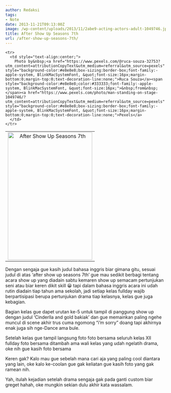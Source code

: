 ```yaml
---
author: Redaksi
tags:
- Note
date: 2013-11-21T09:13:00Z
image: /wp-content/uploads/2013/11/2abe9-acting-actors-adult-1049746.jpg
title: After Show Up Seasons 7th
url: /after-show-up-seasons-7th/
---
```


<div dir="ltr" style="text-align:left;">
  </p> 
  
  <table align="center" cellpadding="0" cellspacing="0" style="margin-left:auto;margin-right:auto;text-align:center;">
    <tr>
      <td style="text-align:center;">
        <a href="https://wildanfauzyart.files.wordpress.com/2013/11/2abe9-acting-actors-adult-1049746.jpg" style="margin-left:auto;margin-right:auto;"><img loading="lazy" alt="After Show Up Seasons 7th" border="0" height="400" src="https://wildanfauzyart.files.wordpress.com/2013/11/2abe9-acting-actors-adult-1049746.jpg?w=199&#038;resize=265%2C400" title="After Show Up Seasons 7th" width="265" data-recalc-dims="1" /></a>
      </td>
    </tr>
    
    <tr>
      <td style="text-align:center;">
        Photo by&nbsp;<a href="https://www.pexels.com/@ruca-souza-32753?utm_content=attributionCopyText&utm_medium=referral&utm_source=pexels" style="background-color:#e8e8e8;box-sizing:border-box;font-family:-apple-system, BlinkMacSystemFont, &quot;font-size:16px;margin-bottom:0;margin-top:0;text-decoration-line:none;">Ruca Souza</a><span style="background-color:#e8e8e8;color:#333333;font-family:-apple-system, BlinkMacSystemFont, &quot;font-size:16px;">&nbsp;from&nbsp;</span><a href="https://www.pexels.com/photo/man-standing-on-stage-1049746/?utm_content=attributionCopyText&utm_medium=referral&utm_source=pexels" style="background-color:#e8e8e8;box-sizing:border-box;font-family:-apple-system, BlinkMacSystemFont, &quot;font-size:16px;margin-bottom:0;margin-top:0;text-decoration-line:none;">Pexels</a>
      </td>
    </tr>
  </table>
  
  <p>
    Dengan sengaja gue kasih judul bahasa inggris biar gimana gitu, sesuai judul di atas &#8216;after show up seasons 7th&#8217; gue mau sedikit berbagi tentang acara show up yang diadain sabtu kemaren show up semacam pertunjukan seni atau biar keren dikit skill 😀 tapi dalam bahasa inggris acara ini udah rutin diadain tiap tahun ama sekolah, jadi setiap kelas fullday wajib berpartisipasi berupa pertunjukan drama tiap kelasnya, kelas gue juga kebagian.
  </p>
  
  <p>
    Bagian kelas gue dapet urutan ke-5 untuk tampil di panggung show up dengan judul &#8216;Cinderlla and gold bakiak&#8217; dan gue memainkan paling ngehe muncul di scene akhir trus cuma ngomong &#8220;i&#8217;m sorry&#8221; doang tapi akhirnya enak juga sih nge-Dance ama bule.
  </p>
  
  <p>
    Setelah kelas gue tampil langsung foto foto bersama seluruh kelas XII fullday foto bersama ditambah ama wali kelas yang udah ngelatih drama, oke nih gue kasih foto bersama
  </p>
  
  <p>
    Keren gak? Kalo mau gue sebelah mana cari aja yang paling cool diantara yang lain, oke kalo ke-coolan gue gak keliatan gue kasih foto yang gak ramean nih.
  </p>
  
  <p>
    Yah, itulah kejadian setelah drama sengaja gak pada ganti custom biar greget hahah, oke mungkin sekian dulu akhir kata wassalam.</div>
